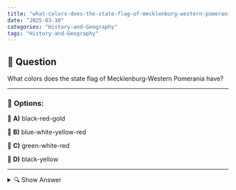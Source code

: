 ```yaml
---
title: "what-colors-does-the-state-flag-of-mecklenburg-western-pomerania-have"
date: "2025-03-10"
categories: "History-and-Geography"
tags: "History-and-Geography"
---
```


## 📌 **Question**

What colors does the state flag of Mecklenburg-Western Pomerania have?



---

### 📝 **Options:**

🔘 **A)** black-red-gold

🔘 **B)** blue-white-yellow-red

🔘 **C)** green-white-red

🔘 **D)** black-yellow

---

<details>
  <summary>🔍 Show Answer</summary>

  <p>
💡  <b>Correct Answer:</b>  b
  </p>
  <p>
    📖<b>Explanation:</b>
    Mecklenburg-Western Pomerania is a state in northeastern Germany known for its Baltic Sea coast, historic cities, and diverse culture. The national flag reflects the identity and heritage of the region. It consists of specific colors that carry symbolic meanings and represent the history and natural beauty of the state. Understanding the flag colours helps to better recognise the regional affiliation and cultural characteristics of Mecklenburg-Vorpommern.
  </p>
</details>
